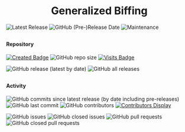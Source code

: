 <div align="center"><h1>Generalized Biffing</h1></div>

![Latest Release](https://img.shields.io/github/v/release/SpellholdStudios/generalized_biffing?include_prereleases&color=darkred)
![GitHub (Pre-)Release Date](https://img.shields.io/github/release-date-pre/SpellholdStudios/generalized_biffing?color=gold)
![Maintenance](https://img.shields.io/static/v1?label=maintained%3F&message=yes&color=greenlight&style=plastic)

## 

#### Repository
[![Created Badge](https://badges.pufler.dev/created/SpellholdStudios/generalized_biffing?style=plastic)](https://badges.pufler.dev)
![GitHub repo size](https://img.shields.io/github/repo-size/SpellholdStudios/generalized_biffing?style=plastic)
[![Visits Badge](https://badges.pufler.dev/visits/SpellholdStudios/generalized_biffing?color=cyan&style=plastic)](https://badges.pufler.dev)

![GitHub release (latest by date)](https://img.shields.io/github/downloads/SpellholdStudios/generalized_biffing/latest/total?color=gold&style=plastic)
![GitHub all releases](https://img.shields.io/github/downloads/SpellholdStudios/generalized_biffing/total?label=out%20of&color=yellow&style=plastic)

## 

#### Activity
![GitHub commits since latest release (by date including pre-releases)](https://img.shields.io/github/commits-since/SpellholdStudios/generalized_biffing/latest/master?include_prereleases&style=plastic)
![GitHub last commit](https://img.shields.io/github/last-commit/SpellholdStudios/generalized_biffing?color=cyan&style=plastic) 
![GitHub contributors](https://img.shields.io/github/contributors/SpellholdStudios/generalized_biffing?color=blueviolet&style=plastic) [![Contributors Display](https://badges.pufler.dev/contributors/SpellholdStudios/generalized_biffing?size=30&padding=5&bots=true)](https://badges.pufler.dev)

![GitHub issues](https://img.shields.io/github/issues/SpellholdStudios/generalized_biffing?color=red&style=plastic)
![GitHub closed issues](https://img.shields.io/github/issues-closed/SpellholdStudios/generalized_biffing?color=blue&style=plastic)
![GitHub pull requests](https://img.shields.io/github/issues-pr/SpellholdStudios/generalized_biffing?style=plastic)
![GitHub closed pull requests](https://img.shields.io/github/issues-pr-closed/SpellholdStudios/generalized_biffing?color=blue&style=plastic)
